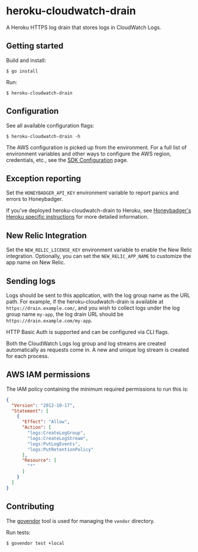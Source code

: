 # heroku-cloudwatch-drain

A Heroku HTTPS log drain that stores logs in CloudWatch Logs.

## Getting started

Build and install:

    $ go install

Run:

    $ heroku-cloudwatch-drain

## Configuration

See all available configuration flags:

    $ heroku-cloudwatch-drain -h

The AWS configuration is picked up from the environment. For a full list of
environment variables and other ways to configure the AWS region, credentials,
etc., see the [SDK
Configuration](http://docs.aws.amazon.com/sdk-for-go/v1/developer-guide/configuring-sdk.html)
page.

## Exception reporting

Set the `HONEYBADGER_API_KEY` environment variable to report panics and errors to Honeybadger.

If you've deployed heroku-cloudwatch-drain to Heroku, see [Honeybadger's Heroku specific instructions](http://docs.honeybadger.io/guides/heroku.html) for more detailed information.

## New Relic Integration

Set the `NEW_RELIC_LICENSE_KEY` environment variable to enable the New Relic integration. Optionally, you can set the `NEW_RELIC_APP_NAME` to customize the app name on New Relic.

## Sending logs

Logs should be sent to this application, with the log group name as the URL
path. For example, if the heroku-cloudwatch-drain is available at
`https://drain.example.com/`, and you wish to collect logs under the log group
name `my-app`, the log drain URL should be `https://drain.example.com/my-app`.

HTTP Basic Auth is supported and can be configured via CLI flags.

Both the CloudWatch Logs log group and log streams are created automatically as
requests come in. A new and unique log stream is created for each process.

## AWS IAM permissions

The IAM policy containing the minimum required permissions to run this is:

```json
{
  "Version": "2012-10-17",
  "Statement": [
    {
      "Effect": "Allow",
      "Action": [
        "logs:CreateLogGroup",
        "logs:CreateLogStream",
        "logs:PutLogEvents",
        "logs:PutRetentionPolicy"
      ],
      "Resource": [
        "*"
      ]
    }
  ]
}
```

## Contributing

The [govendor](https://github.com/kardianos/govendor) tool is used for managing
the `vendor` directory.

Run tests:

    $ govendor test +local
